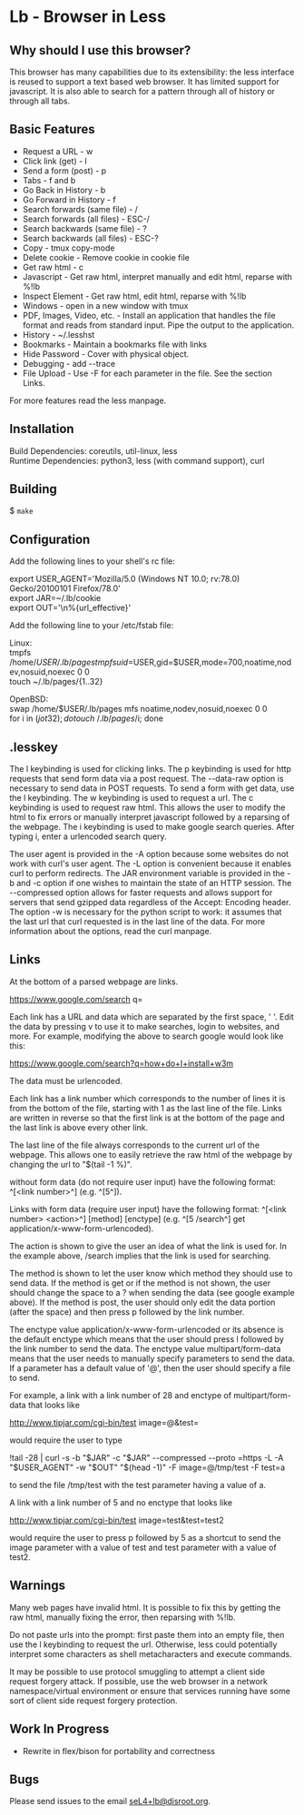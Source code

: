 Lb - Browser in Less
====================

Why should I use this browser?
------------------------------

This browser has many capabilities due to its extensibility: the less interface is reused to support a text based web browser. It has limited support for javascript. It is also able to search for a pattern through all of history or through all tabs.

Basic Features
--------------
- Request a URL - w <url>
- Click link (get) - l <link number>
- Send a form (post) - p <link number>
- Tabs - f and b
- Go Back in History - b
- Go Forward in History - f
- Search forwards (same file) - / 
- Search forwards (all files) - ESC-/ 
- Search backwards (same file) - ?
- Search backwards (all files) - ESC-?
- Copy - tmux copy-mode
- Delete cookie - Remove cookie in cookie file
- Get raw html - c <url>
- Javascript - Get raw html, interpret manually and edit html, reparse with %!lb
- Inspect Element - Get raw html, edit html, reparse with %!lb
- Windows - open in a new window with tmux
- PDF, Images, Video, etc. - Install an application that handles the file format and reads from standard input. Pipe the output to the application.
- History - ~/.lesshst
- Bookmarks - Maintain a bookmarks file with links
- Hide Password - Cover with physical object.
- Debugging - add --trace
- File Upload - Use -F for each parameter in the file. See the section Links.

For more features read the less manpage.

## Installation
Build Dependencies: coreutils, util-linux, less  
Runtime Dependencies: python3, less (with command support), curl

## Building

$ `make`

## Configuration

Add the following lines to your shell's rc file:

export USER_AGENT='Mozilla/5.0 (Windows NT 10.0; rv:78.0) Gecko/20100101 Firefox/78.0'  
export JAR=~/.lb/cookie  
export OUT='\n%{url_effective}'

Add the following line to your /etc/fstab file:

Linux:  
tmpfs /home/$USER/.lb/pages tmpfs uid=$USER,gid=$USER,mode=700,noatime,nodev,nosuid,noexec 0 0  
touch ~/.lb/pages/{1..32}

OpenBSD:  
swap /home/$USER/.lb/pages mfs noatime,nodev,nosuid,noexec 0 0  
for i in $(jot 32); do touch ~/.lb/pages/$i; done

.lesskey
------
The l keybinding is used for clicking links. The p keybinding is used for http requests that send form data via a post request. The --data-raw option is necessary to send data in POST requests. To send a form with get data, use the l keybinding. The w keybinding is used to request a url. The c keybinding is used to request raw html. This allows the user to modify the html to fix errors or manually interpret javascript followed by a reparsing of the webpage. The i keybinding is used to make google search queries. After typing i, enter a urlencoded search query.

The user agent is provided in the -A option because some websites do not work with curl's user agent. The -L option is convenient because it enables curl to perform redirects. The JAR environment variable is provided in the -b and -c option if one wishes to maintain the state of an HTTP session. The --compressed option allows for faster requests and allows support for servers that send gzipped data regardless of the Accept: Encoding header. The option -w is necessary for the python script to work: it assumes that the last url that curl requested is in the last line of the data. For more information about the options, read the curl manpage. 

Links
-----
At the bottom of a parsed webpage are links.

https://www.google.com/search q=

Each link has a URL and data which are separated by the first space, ' '. Edit the data by pressing v to use it to make searches, login to websites, and more. For example, modifying the above to search google would look like this: 

https://www.google.com/search?q=how+do+I+install+w3m

The data must be urlencoded.

Each link has a link number which corresponds to the number of lines it is from the bottom of the file, starting with 1 as the last line of the file. Links are written in reverse so that the first link is at the bottom of the page and the last link is above every other link.

The last line of the file always corresponds to the current url of the webpage. This allows one to easily retrieve the raw html of the webpage by changing the url to "$(tail -1 %)". 

without form data (do not require user input) have the following format: ^[\<link number\>^] (e.g. ^[5^]). 

Links with form data (require user input) have the following format: ^[\<link number\> \<action\>^] [method] [enctype] (e.g. ^[5 /search^] get application/x-www-form-urlencoded).

The action is shown to give the user an idea of what the link is used for. In the example above, /search implies that the link is used for searching.

The method is shown to let the user know which method they should use to send data. If the method is get or if the method is not shown, the user should change the space to a ? when sending the data (see google example above). If the method is post, the user should only edit the data portion (after the space) and then press p followed by the link number.

The enctype value application/x-www-form-urlencoded or its absence is the default enctype which means that the user should press l followed by the link number to send the data. The enctype value multipart/form-data means that the user needs to manually specify parameters to send the data. If a parameter has a default value of '@', then the user should specify a file to send. 

For example, a link with a link number of 28 and enctype of multipart/form-data that looks like

http://www.tipjar.com/cgi-bin/test image=@&test=

would require the user to type 

!tail -28 | curl -s -b "$JAR" -c "$JAR" --compressed --proto =https -L -A "$USER_AGENT" -w "$OUT" "$(head -1)" -F image=@/tmp/test -F test=a

to send the file /tmp/test with the test parameter having a value of a.

A link with a link number of 5 and no enctype that looks like 

http://www.tipjar.com/cgi-bin/test image=test&test=test2

would require the user to press p followed by 5 as a shortcut to send the image parameter with a value of test and test parameter with a value of test2.

Warnings
--------
Many web pages have invalid html. It is possible to fix this by getting the raw html, manually fixing the error, then reparsing with %!lb.

Do not paste urls into the prompt: first paste them into an empty file, then use the l keybinding to request the url. Otherwise, less could potentially interpret some characters as shell metacharacters and execute commands.

It may be possible to use protocol smuggling to attempt a client side request forgery attack. If possible, use the web browser in a network namespace/virtual environment or ensure that services running have some sort of client side request forgery protection.

Work In Progress
----------------
- Rewrite in flex/bison for portability and correctness

Bugs
----
Please send issues to the email seL4+lb@disroot.org.
